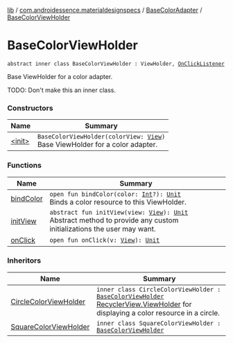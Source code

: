 [lib](../../../index.md) / [com.androidessence.materialdesignspecs](../../index.md) / [BaseColorAdapter](../index.md) / [BaseColorViewHolder](./index.md)

# BaseColorViewHolder

`abstract inner class BaseColorViewHolder : ViewHolder, `[`OnClickListener`](https://developer.android.com/reference/android/view/View/OnClickListener.html)

Base ViewHolder for a color adapter.

TODO: Don't make this an inner class.

### Constructors

| Name | Summary |
|---|---|
| [&lt;init&gt;](-init-.md) | `BaseColorViewHolder(colorView: `[`View`](https://developer.android.com/reference/android/view/View.html)`)`<br>Base ViewHolder for a color adapter. |

### Functions

| Name | Summary |
|---|---|
| [bindColor](bind-color.md) | `open fun bindColor(color: `[`Int`](https://kotlinlang.org/api/latest/jvm/stdlib/kotlin/-int/index.html)`?): `[`Unit`](https://kotlinlang.org/api/latest/jvm/stdlib/kotlin/-unit/index.html)<br>Binds a color resource to this ViewHolder. |
| [initView](init-view.md) | `abstract fun initView(view: `[`View`](https://developer.android.com/reference/android/view/View.html)`): `[`Unit`](https://kotlinlang.org/api/latest/jvm/stdlib/kotlin/-unit/index.html)<br>Abstract method to provide any custom initializations the user may want. |
| [onClick](on-click.md) | `open fun onClick(v: `[`View`](https://developer.android.com/reference/android/view/View.html)`): `[`Unit`](https://kotlinlang.org/api/latest/jvm/stdlib/kotlin/-unit/index.html) |

### Inheritors

| Name | Summary |
|---|---|
| [CircleColorViewHolder](../../-circle-color-adapter/-circle-color-view-holder/index.md) | `inner class CircleColorViewHolder : `[`BaseColorViewHolder`](./index.md)<br>[RecyclerView.ViewHolder](#) for displaying a color resource in a circle. |
| [SquareColorViewHolder](../../-square-color-adapter/-square-color-view-holder/index.md) | `inner class SquareColorViewHolder : `[`BaseColorViewHolder`](./index.md) |
